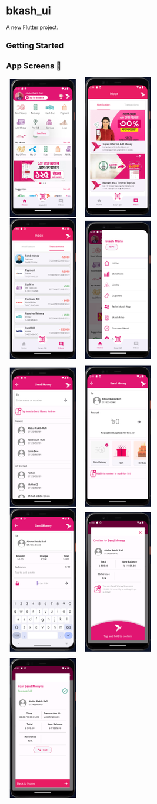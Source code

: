 # bkash_ui

A new Flutter project.

## Getting Started

## App Screens :information_desk_person:
<p>
    <img src="images/one.png" width=180px hspace="10" >
    <img src="images/two.png" width=180px hspace="10" >
    <img src="images/three.png"  width=180px  hspace="10" >
   <img src="images/four.png" width=180px hspace="10" >
</p>
<p>
    <img src="images/five.png" width=180px hspace="10" >
    <img src="images/six.png" width=180px hspace="10" >
    <img src="images/seven.png"  width=180px  hspace="10" >
   <img src="images/eight.png" width=180px hspace="10" >
</p>
<p>
    <img src="images/nine.png" width=180px hspace="10" >
</p>


